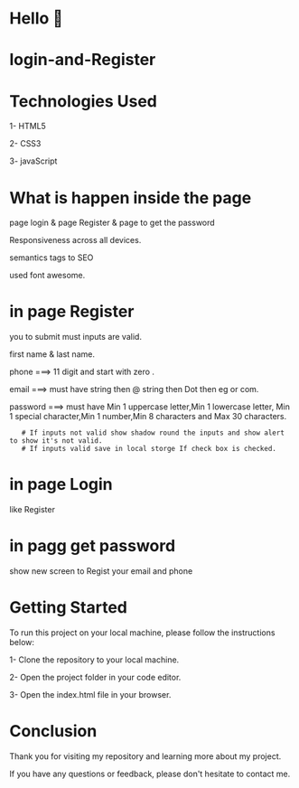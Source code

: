 # Hello 👋
# login-and-Register

# Technologies Used

1- HTML5

2- CSS3

3- javaScript

# What is happen inside the page

page login & page Register & page to get the password

Responsiveness across all devices.

semantics tags to SEO

used font awesome.


   #  in page Register
   
   you to submit must inputs are valid.
   
   first name & last name.
   
   phone ===> 11 digit and start with zero .
   
   email ===> must have string then @ string then Dot then eg or com.
   
   password ===> must have  Min 1 uppercase letter,Min 1 lowercase letter,
   Min 1 special character,Min 1 number,Min 8 characters and Max 30 characters.
   
       # If inputs not valid show shadow round the inputs and show alert to show it's not valid.
       # If inputs valid save in local storge If check box is checked.
       
  # in page Login
  
  like Register
  
  # in pagg get password 
  
  show new screen to Regist your email and phone
  


# Getting Started
To run this project on your local machine, please follow the instructions below:

1- Clone the repository to your local machine.

2- Open the project folder in your code editor.

3- Open the index.html file in your browser.

# Conclusion

Thank you for visiting my repository and learning more about my project.

If you have any questions or feedback, please don't hesitate to contact me.
